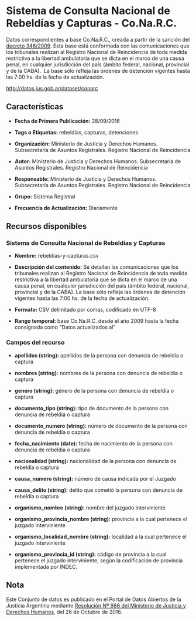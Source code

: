 Sistema de Consulta Nacional de Rebeldías y Capturas - Co.Na.R.C.
======================================================================

Datos correspondientes a base Co.Na.R.C., creada a partir de la sanción del [decreto 346/2009](http://servicios.infoleg.gob.ar/infolegInternet/anexos/150000-154999/152565/norma.htm). Esta base está conformada con las comunicaciones que los tribunales realizan al Registro Nacional de Reincidencia de toda medida restrictiva a la libertad ambulatoria que se dicta en el marco de una causa penal, en cualquier jurisdicción del país (ámbito federal, nacional, provincial y de la CABA).  La base sólo refleja las órdenes de detención vigentes hasta las 7:00 hs. de la fecha de actualización.

http://datos.jus.gob.ar/dataset/conarc

Características
---------------

- **Fecha de Primera Publicación:** 28/09/2016

- **Tags o Etiquetas:** rebeldías, capturas, detenciones

- **Organización:** Ministerio de Justicia y Derechos Humanos. Subsecretaría de Asuntos Registrales. Registro Nacional de Reincidencia

- **Autor:** Ministerio de Justicia y Derechos Humanos. Subsecretaría de Asuntos Registrales. Registro Nacional de Reincidencia

- **Responsable:** Ministerio de Justicia y Derechos Humanos. Subsecretaría de Asuntos Registrales. Registro Nacional de Reincidencia

- **Grupo:** Sistema Registral

- **Frecuencia de Actualización:** Diariamente

Recursos disponibles
--------------------

### Sistema de Consulta Nacional de Rebeldías y Capturas

- **Nombre:** rebeldias-y-capturas.csv

- **Descripción del contenido:** Se detallan las comunicaciones que los tribunales realizan al Registro Nacional de Reincidencia de toda medida restrictiva a la libertad ambulatoria que se dicta en el marco de una causa penal, en cualquier jurisdicción del país (ámbito federal, nacional, provincial y de la CABA).  La base sólo refleja las órdenes de detención vigentes hasta las 7:00 hs. de la fecha de actualización.

- **Formato:** CSV delimitado por comas, codificado en UTF-8

- **Rango temporal:** base Co.Na.R.C. desde el año 2009 hasta la fecha consignada como "Datos actualizados al”

### Campos del recurso

- **apellidos (string):** apellidos de la persona con denuncia de rebeldía o captura

- **nombres (string):** nombres de la persona con denuncia de rebeldía o captura

- **genero (string):** género de la persona con denuncia de rebeldía o captura

- **documento_tipo (string):** tipo de documento de la persona con denuncia de rebeldía o captura

- **documento_numero (string):** número de documento de la persona con denuncia de rebeldía o captura

- **fecha_nacimiento (date):** fecha de nacimiento de la persona con denuncia de rebeldía o captura

- **nacionalidad (string):** nacionalidad de la persona con denuncia de rebeldía o captura

- **causa_numero (string):** número de causa indicada por el Juzgado

- **causa_delito (string):** delito que cometió la persona con denuncia de rebeldía o captura

- **organismo_nombre (string):** nombre del juzgado interviniente

- **organismo_provincia_nombre (string):** provincia a la cual pertenece el juzgado interviniente

- **organismo_localidad_nombre (string):** localidad a la cual pertenece el juzgado interviniente

- **organismo_provincia_id (string):** código de provincia a la cual pertenece el juzgado interviniente, según la codificación de provincia implementada por INDEC.

Nota
----
Este Conjunto de datos es publicado en el Portal de Datos Abiertos de la Justicia Argentina mediante [Resolución Nº 986 del Ministerio de Justicia y Derechos Humanos](http://datos.jus.gob.ar/resoluciones/RESOL-2016-986-E-APN-MJ.pdf), del 26 de Octubre de 2016.

